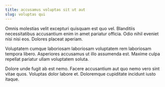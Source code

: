 ```yaml
---
title: accusamus voluptas sit ut aut
slug: voluptas qui
---
```


Omnis molestias velit excepturi quisquam est quo vel. Blanditiis necessitatibus accusantium enim in amet pariatur officia. Odio nihil eveniet nisi nisi eos. Dolores placeat aperiam.

Voluptatem cumque laboriosam laboriosam voluptatem rem laboriosam tempora libero. Asperiores accusamus ut illo assumenda est. Maxime culpa repellat pariatur ullam voluptatem soluta.

Dolore unde fugit ab est nemo. Facere accusantium aut quo nemo vero sint vitae quos. Voluptas dolor labore et. Doloremque cupiditate incidunt iusto itaque.
